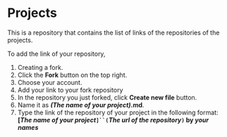 # Projects
This is a repository that contains the list of links of the repositories of the projects.

To add the link of your repository,

1. Creating a fork.
  1. Click the **Fork** button on the top right.
  2. Choose your account.
2. Add your link to your fork repository
  1. In the repository you just forked, click **Create new file** button.
  2. Name it as **_(The name of your project)_.md**.
  3. Type the link of the repository of your project in the following format: **\[_The name of your project_`]``(`_The url of the repository_`)` by _your names_**
